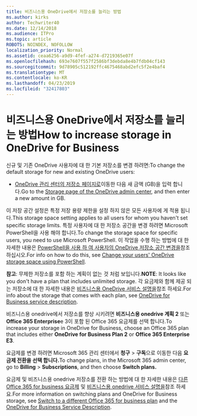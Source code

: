 ```yaml
---
title: 비즈니스용 OneDrive에서 저장소를 늘리는 방법
ms.author: kirks
author: Techwriter40
ms.date: 12/14/2018
ms.audience: ITPro
ms.topic: article
ROBOTS: NOINDEX, NOFOLLOW
localization_priority: Normal
ms.assetid: ceaa6256-a9d9-4fef-a274-d7219365e07f
ms.openlocfilehash: 693e7607f557f2586bf3debda8e4b7fdb04cf143
ms.sourcegitcommit: 9d78905c512192ffc4675468abd2efc5f2e4baf4
ms.translationtype: MT
ms.contentlocale: ko-KR
ms.lasthandoff: 04/23/2019
ms.locfileid: "32417803"
---
```

# <a name="how-to-increase-storage-in-onedrive-for-business"></a><span data-ttu-id="79cd4-102">비즈니스용 OneDrive에서 저장소를 늘리는 방법</span><span class="sxs-lookup"><span data-stu-id="79cd4-102">How to increase storage in OneDrive for Business</span></span>

<span data-ttu-id="79cd4-103">신규 및 기존 OneDrive 사용자에 대 한 기본 저장소를 변경 하려면:</span><span class="sxs-lookup"><span data-stu-id="79cd4-103">To change the default storage for new and existing OneDrive users:</span></span>
  
- <span data-ttu-id="79cd4-104">[OneDrive 관리 센터의 저장소 페이지로](https://admin.onedrive.com/?v=StorageSettings)이동한 다음 새 금액 (GB)을 입력 합니다.</span><span class="sxs-lookup"><span data-stu-id="79cd4-104">Go to the [Storage page of the OneDrive admin center](https://admin.onedrive.com/?v=StorageSettings), and then enter a new amount in GB.</span></span>
    
<span data-ttu-id="79cd4-105">이 저장 공간 설정은 특정 저장 용량 제한을 설정 하지 않은 모든 사용자에 게 적용 됩니다.</span><span class="sxs-lookup"><span data-stu-id="79cd4-105">This storage space setting applies to all users for whom you haven't set specific storage limits.</span></span> <span data-ttu-id="79cd4-106">특정 사용자에 대 한 저장소 공간을 변경 하려면 Microsoft PowerShell을 사용 해야 합니다.</span><span class="sxs-lookup"><span data-stu-id="79cd4-106">To change the storage space for specific users, you need to use Microsoft PowerShell.</span></span> <span data-ttu-id="79cd4-107">이 작업을 수행 하는 방법에 대 한 자세한 내용은 [PowerShell을 사용 하 여 사용자의 OneDrive 저장소 공간 변경을](https://go.microsoft.com/fwlink/?linkid=866402)참조 하십시오.</span><span class="sxs-lookup"><span data-stu-id="79cd4-107">For info on how to do this, see [Change your users' OneDrive storage space using PowerShell](https://go.microsoft.com/fwlink/?linkid=866402).</span></span> 
  
 <span data-ttu-id="79cd4-108">**참고**: 무제한 저장소를 포함 하는 계획이 없는 것 처럼 보입니다.</span><span class="sxs-lookup"><span data-stu-id="79cd4-108">**NOTE**: It looks like you don't have a plan that includes unlimited storage.</span></span> <span data-ttu-id="79cd4-109">각 요금제와 함께 제공 되는 저장소에 대 한 자세한 내용은 [비즈니스용 OneDrive 서비스 설명을](https://go.microsoft.com/fwlink/p/?LinkID=826071)참조 하세요.</span><span class="sxs-lookup"><span data-stu-id="79cd4-109">For info about the storage that comes with each plan, see [OneDrive for Business service description](https://go.microsoft.com/fwlink/p/?LinkID=826071).</span></span>
  
<span data-ttu-id="79cd4-110">비즈니스용 onedrive에서 저장소를 향상 시키려면 **비즈니스용 onedrive 계획 2** 또는 **Office 365 Enterprise**e 3이 포함 된 Office 365 요금제를 선택 합니다.</span><span class="sxs-lookup"><span data-stu-id="79cd4-110">To increase your storage in OneDrive for Business, choose an Office 365 plan that includes either **OneDrive for Business Plan 2** or **Office 365 Enterprise E3**.</span></span> 
  
<span data-ttu-id="79cd4-111">요금제를 변경 하려면 Microsoft 365 관리 센터에서 **청구** \> **구독**으로 이동한 다음 **요금제 전환을 선택 합니다.**</span><span class="sxs-lookup"><span data-stu-id="79cd4-111">To change plans, in the Microsoft 365 admin center, go to **Billing** \> **Subscriptions**, and then choose **Switch plans.**</span></span>
  
<span data-ttu-id="79cd4-112">요금제 및 비즈니스용 onedrive 저장소를 전환 하는 방법에 대 한 자세한 내용은 [다른 Office 365 for business 요금제](https://go.microsoft.com/fwlink/?LinkId=2031117) 및 [비즈니스용 onedrive 서비스 설명을](https://go.microsoft.com/fwlink/?LinkId-2031122)참조 하세요.</span><span class="sxs-lookup"><span data-stu-id="79cd4-112">For more information on switching plans and OneDrive for Business storage, see [Switch to a different Office 365 for business plan](https://go.microsoft.com/fwlink/?LinkId=2031117) and the [OneDrive for Business Service Description](https://go.microsoft.com/fwlink/?LinkId-2031122).</span></span>
  

